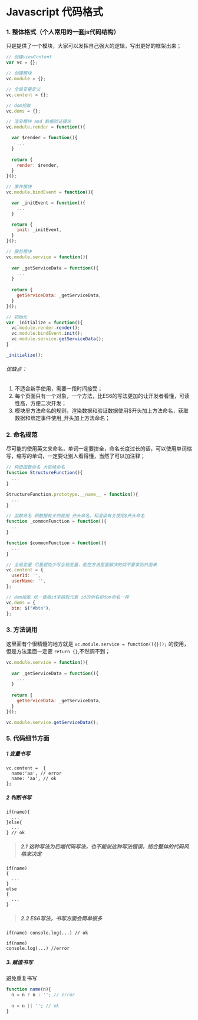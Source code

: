 # Javascript 代码格式

### 1. 整体格式（个人常用的一套js代码结构）
只是提供了一个模块，大家可以发挥自己强大的逻辑，写出更好的框架出来；
```javascript
// 创建viewContent
var vc = {};

// 创建模块
vc.module = {};

// 全局变量定义
vc.content = {};

// dom拾取
vc.doms = {};

// 渲染模块 and 数据验证模块
vc.module.render = function(){

  var $render = function(){
    ...
  }
  
  return {
    render: $render,
  }
}();

// 事件模块
vc.module.bindEvent = function(){

  var _initEvent = function(){
    ...
  }

  return {
    init: _initEvent,
  }
}();

// 服务模块
vc.module.service = function(){
  
  var _getServiceData = function(){
    ...
  }
  
  return {
    getServiceData: _getServiceData,
  }
}();

// 初始化
var _initialize = function(){
  vc.module.render.render();
  vc.module.bindEvent.init();
  vc.module.service.getServiceData();
}

_initialize();
```

###### 优缺点：
1. 不适合新手使用，需要一段时间接受；
2. 每个页面只有一个对象，一个方法，比ES6的写法更加的让开发者看懂，可读性高，方便二次开发；
3. 模块里方法命名的规则，渲染数据和验证数据使用$开头加上方法命名，获取数据和绑定事件使用_开头加上方法命名；

### 2. 命名规范
尽可能的使用英文来命名，单词一定要拼全，命名长度过长的话，可以使用单词缩写，缩写的单词，一定要让别人看得懂，当然了可以加注释；
```javascript
// 构造函数命名 大驼峰命名
function StructureFunction(){
  ...
}

StructureFunction.prototype.__name__ = function(){
  ...
}

// 函数命名 和数据有关的使用_开头命名，和渲染有关使用$开头命名
function _commonFunction = function(){
  ...
}

function $commonFunction = function(){
  ...
}

// 全局变量 尽量避免少写全局变量，能在方法里面解决的就不要拿到外面来
vc.content = {
  userId: '',
  userName: '',
};

// dom拾取 统一使用id来拾取元素 id的命名和dom命名一样
vc.doms = {
  btn: $("#btn"),
};
```

### 3. 方法调用
这里面有个很精髓的地方就是 `vc.module.service = function(){}();` 的使用，但是方法里面一定要 `return {}`,不然调不到；
```javascript
vc.module.service = function(){
  
  var _getServiceData = function(){
    ...
  }
  
  return {
    getServiceData: _getServiceData,
  }
}();

vc.module.service.getServiceData();
```

### 5. 代码细节方面
##### 1 变量书写
```javascrtip
vc.content =  {
  name:'aa', // error
  name: 'aa', // ok
};
```
##### 2 判断书写
```javascrtip
if(name){
  ...
}else{
  ...
} // ok
```
> ##### 2.1 这种写法为后端代码写法，也不能说这种写法错误，结合整体的代码风格来决定
```javascrtip
if(name)
{
  ...
}
else
{
  ...
}
```
> ##### 2.2 ES6写法，书写方面会简单很多
```javascrtip
if(name) console.log(...) // ok

if(name) 
console.log(...) //error
```
##### 3. 赋值书写
避免重复书写
```javascript
function name(n){
  n = n ? n : ''; // error
  
  n = n || ''; // ok
}
```
